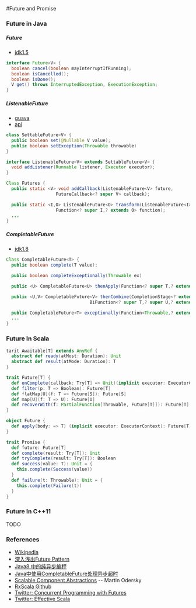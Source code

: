 #Future and Promise

### Future in Java

##### Future
- [jdk1.5](https://docs.oracle.com/javase/8/docs/api/java/util/concurrent/Future.html)

```java
interface Future<V> {
  boolean cancel(boolean mayInterruptIfRunning);
  boolean isCancelled();
  boolean isDone();
  V get() throws InterruptedException, ExecutionException;
}
```

##### ListenableFuture
- [guava](https://code.google.com/p/guava-libraries/wiki/ListenableFutureExplained)
- [api](http://docs.guava-libraries.googlecode.com/git/javadoc/com/google/common/util/concurrent/ListenableFuture.html)

```java
class SettableFuture<V> {
  public boolean set(@Nullable V value);
  public boolean setException(Throwable throwable)
}

interface ListenableFuture<V> extends SettableFuture<V> {
  void addListener(Runnable listener, Executor executor);
}

Class Futures {
  public static <V> void addCallback(ListenableFuture<V> future,
                   FutureCallback<? super V> callback);

  public static <I,O> ListenableFuture<O> transform(ListenableFuture<I> input,
                   Function<? super I,? extends O> function);
  ...
}
```

##### CompletableFuture
- [jdk1.8](https://docs.oracle.com/javase/8/docs/api/java/util/concurrent/CompletableFuture.html)

```java
Class CompletableFuture<T> {
  public boolean complete(T value);

  public boolean completeExceptionally(Throwable ex)

  public <U> CompletableFuture<U> thenApply(Function<? super T,? extends U> fn);

  public <U,V> CompletableFuture<V> thenCombine(CompletionStage<? extends U> other,
                                BiFunction<? super T,? super U,? extends V> fn)

  public CompletableFuture<T> exceptionally(Function<Throwable,? extends T> fn)
  ...
}
```

### Future In Scala
```scala
tarit Awaitable[T] extends AnyRef {
  abstract def ready(atMost: Duration): Unit
  abstract def result(atMode: Duration): T
}

trait Future[T] {
  def onComplete(callback: Try[T] => Unit)(implicit executor: ExecutorContext): Unit
  def filter(p: T => Boolean): Future[T]
  def flatMap[U](f: T => Future[S]): Future[S]
  def map[U](f: T => U): Future[U]
  def recoverWith(f: PartialFunction[Throwable, Future[T]]): Future[T]
}

object Future {
  def apply(body: => T) (implicit executor: ExecutorContext): Future[T]
}
```

```scala
trait Promise {
  def future: Future[T]
  def complete(result: Try[T]): Unit
  def tryComplete(result: Try[T]): Boolean
  def success(value: T): Unit = {
    this.complete(Success(value))
  }
  def failure(t: Throwable): Unit = {
    this.complete(Failure(t))
  }
}
```

### Future In C++11
TODO

### References
- [Wikipedia](https://en.wikipedia.org/wiki/Futures_and_promises)
- [深入浅出Future Pattern](http://www.wuzesheng.com/?p=2485)
- [Java8 中的纯异步编程](http://www.tuicool.com/articles/ABVV3q)
- [Java中使用CompletableFuture处理异步超时](http://www.xker.com/page/e2015/06/198145.html)
- [Scalable Component Abstractions](http://lampwww.epfl.ch/~odersky/papers/ScalableComponent.pdf) -- Martin Odersky
- [RxScala Github](https://github.com/ReactiveX/RxScala)
- [Twitter: Concurrent Programming with Futures](http://twitter.github.io/finagle/guide/Futures.html)
- [Twitter: Effective Scala](http://twitter.github.io/effectivescala/index.html)
